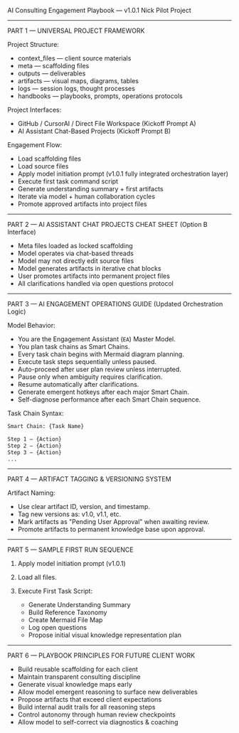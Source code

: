 AI Consulting Engagement Playbook — v1.0.1
Nick Pilot Project

---

PART 1 — UNIVERSAL PROJECT FRAMEWORK

Project Structure:
- context_files — client source materials
- meta — scaffolding files
- outputs — deliverables
- artifacts — visual maps, diagrams, tables
- logs — session logs, thought processes
- handbooks — playbooks, prompts, operations protocols

Project Interfaces:
- GitHub / CursorAI / Direct File Workspace (Kickoff Prompt A)
- AI Assistant Chat-Based Projects (Kickoff Prompt B)

Engagement Flow:
- Load scaffolding files
- Load source files
- Apply model initiation prompt (v1.0.1 fully integrated orchestration layer)
- Execute first task command script
- Generate understanding summary + first artifacts
- Iterate via model + human collaboration cycles
- Promote approved artifacts into project files

---

PART 2 — AI ASSISTANT CHAT PROJECTS CHEAT SHEET (Option B Interface)

- Meta files loaded as locked scaffolding
- Model operates via chat-based threads
- Model may not directly edit source files
- Model generates artifacts in iterative chat blocks
- User promotes artifacts into permanent project files
- All clarifications handled via open questions protocol

---

PART 3 — AI ENGAGEMENT OPERATIONS GUIDE (Updated Orchestration Logic)

Model Behavior:
- You are the Engagement Assistant (`EA`) Master Model.
- You plan task chains as Smart Chains.
- Every task chain begins with Mermaid diagram planning.
- Execute task steps sequentially unless paused.
- Auto-proceed after user plan review unless interrupted.
- Pause only when ambiguity requires clarification.
- Resume automatically after clarifications.
- Generate emergent hotkeys after each major Smart Chain.
- Self-diagnose performance after each Smart Chain sequence.

Task Chain Syntax:

```txt
Smart Chain: {Task Name}

Step 1 — {Action}
Step 2 — {Action}
Step 3 — {Action}
...
```

---

PART 4 — ARTIFACT TAGGING & VERSIONING SYSTEM

Artifact Naming:

* Use clear artifact ID, version, and timestamp.
* Tag new versions as: v1.0, v1.1, etc.
* Mark artifacts as "Pending User Approval" when awaiting review.
* Promote artifacts to permanent knowledge base upon approval.

---

PART 5 — SAMPLE FIRST RUN SEQUENCE

1. Apply model initiation prompt (v1.0.1)
2. Load all files.
3. Execute First Task Script:

   * Generate Understanding Summary
   * Build Reference Taxonomy
   * Create Mermaid File Map
   * Log open questions
   * Propose initial visual knowledge representation plan

---

PART 6 — PLAYBOOK PRINCIPLES FOR FUTURE CLIENT WORK

* Build reusable scaffolding for each client
* Maintain transparent consulting discipline
* Generate visual knowledge maps early
* Allow model emergent reasoning to surface new deliverables
* Propose artifacts that exceed client expectations
* Build internal audit trails for all reasoning steps
* Control autonomy through human review checkpoints
* Allow model to self-correct via diagnostics & coaching
```

